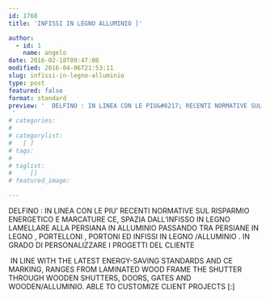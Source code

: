 ```yaml
---
id: 1768
title: 'INFISSI IN LEGNO ALLUMINIO ]'

author:
  - id: 1
    name: angelo
date: 2016-02-18T09:47:08
modified: 2016-04-06T21:53:11
slug: infissi-in-legno-alluminio
type: post
featured: false
format: standard
preview: '  DELFINO : IN LINEA CON LE PIU&#8217; RECENTI NORMATIVE SUL RISPARMIO ENERGETICO E MARCATURE CE, SPAZIA DALL&#8217;INFISSO IN LEGNO &hellip;
 '
# categories: 
#    
# categorylist: 
#   [ ]
# tags: 
#   
# taglist: 
#     []
# featured_image: 

---
```



DELFINO : IN LINEA CON LE PIU&#8217; RECENTI NORMATIVE SUL RISPARMIO ENERGETICO E MARCATURE CE, SPAZIA DALL&#8217;INFISSO IN LEGNO LAMELLARE ALLA PERSIANA IN ALLUMINIO PASSANDO TRA PERSIANE IN LEGNO , PORTELLONI , PORTONI ED INFISSI IN LEGNO /ALLUMINIO . IN GRADO DI PERSONALIZZARE I PROGETTI DEL CLIENTE

 IN LINE WITH THE LATEST ENERGY-SAVING STANDARDS AND CE MARKING, RANGES FROM LAMINATED WOOD FRAME THE SHUTTER THROUGH WOODEN SHUTTERS, DOORS, GATES AND WOODEN/ALLUMINIO. ABLE TO CUSTOMIZE CLIENT PROJECTS
[:]

